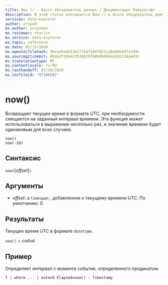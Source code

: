 ```yaml
---
title: Now () — Azure обозреватель данных | Документация Майкрософт
description: В этой статье описывается Now () в Azure обозреватель данных.
services: data-explorer
author: orspod
ms.author: orspodek
ms.reviewer: rkarlin
ms.service: data-explorer
ms.topic: reference
ms.date: 02/13/2020
ms.openlocfilehash: 9beae6edd1361715dfe84f851ca0a9bb69f4299c
ms.sourcegitcommit: 09da3f26b4235368297b8b9b604d4282228a443c
ms.translationtype: MT
ms.contentlocale: ru-RU
ms.lasthandoff: 07/28/2020
ms.locfileid: "87346581"
---
```

# <a name="now"></a>now()

Возвращает текущее время в формате UTC, при необходимости смещается на заданный интервал времени.
Эта функция может использоваться в выражении несколько раз, и значение времени будет одинаковым для всех случаев.

```kusto
now()
now(-2d)
```

## <a name="syntax"></a>Синтаксис

`now(`[*offset*]`)`

## <a name="arguments"></a>Аргументы

* *offset*: а `timespan` , добавленное к текущему времени UTC. По умолчанию: 0.

## <a name="returns"></a>Результаты

Текущее время UTC в формате `datetime`.

`now()` + *собой* 

## <a name="example"></a>Пример

Определяет интервал с момента события, определенного предикатом.

```kusto
T | where ... | extend Elapsed=now() - Timestamp
```